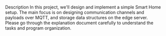 Description
In this project, we'll design and implement a simple Smart Home setup. The main focus is on designing communication channels and payloads over MQTT, and storage data structures on the edge server. Please go through the explanation document carefully to understand the tasks and program organization. 
